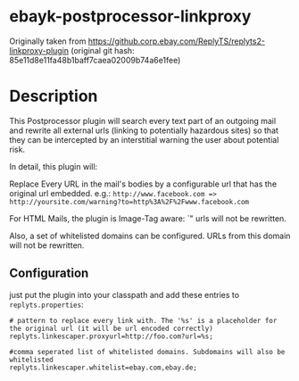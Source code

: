 # ebayk-postprocessor-linkproxy

Originally taken from https://github.corp.ebay.com/ReplyTS/replyts2-linkproxy-plugin
(original git hash: 85e11d8e11fa48b1baff7caea02009b74a6e1fee)

# Description

This Postprocessor plugin will search every text part of an outgoing mail and rewrite all external urls (linking to potentially
hazardous sites) so that they can be intercepted by an interstitial warning the user about potential risk.

In detail, this plugin will:

Replace Every URL in the mail's bodies by a configurable url that has the original url embedded. e.g.:
`http://www.facebook.com => http://yoursite.com/warning?to=http%3A%2F%2Fwww.facebook.com`

For HTML Mails, the plugin is Image-Tag aware: `<img src=""/>" urls will not be rewritten.

Also, a set of whitelisted domains can be configured. URLs from this domain will not be rewritten.

## Configuration
just put the plugin into your classpath and add these entries to `replyts.properties`:

```
# pattern to replace every link with. The '%s' is a placeholder for the original url (it will be url encoded correctly)
replyts.linkescaper.proxyurl=http://foo.com?url=%s;

#comma seperated list of whitelisted domains. Subdomains will also be whitelisted
replyts.linkescaper.whitelist=ebay.com,ebay.de;
```
